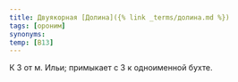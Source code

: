 ```yaml
---
title: Двуякорная [Долина]({% link _terms/долина.md %})
tags: [ороним]
synonyms:
temp: [В13]
---
```


К З от м. Ильи; примыкает с З к одноименной бухте.
